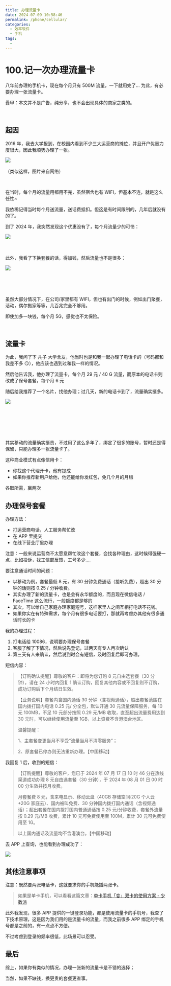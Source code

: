 ```yaml
---
title: 办理流量卡
date: 2024-07-09 10:58:46
permalink: /phone/cellular/
categories:
  - 效率软件
  - 手机
tags:
  - 
---
```




# 100.记一次办理流量卡

八年前办理的手机卡，现在每个月只有 500M 流量，一下就用完了...  为此，有必要办理一张流量卡。

‍叠甲：本文并不是广告，纯分享，也不会出现具体的商家之类的。

‍<!-- more -->

## 起因

2016 年，我去大学报到，在校园内看到不少三大运营商的摊位，并且开户优惠力度很大，因此我顺势办理了一张。

​![](https://image.peterjxl.com/blog/image-20240708222827-0wp0tyz.png)​

（类似这样，图片来自网络）

‍

在当时，每个月的流量用都用不完，虽然宿舍也有 WIFI，但基本不连，就是这么任性~

我依稀记得当时每个月送流量，送话费抵扣。但这是有时间限制的，几年后就没有的了。

到了 2024 年，我突然发现这个优惠没有了，每个月流量少的可怜：

​![](https://image.peterjxl.com/blog/image-20240708223133-ldeh9kq.png)​

‍

此外，我看了下换套餐的话，得加钱，然后流量也不是很多：

​![](https://image.peterjxl.com/blog/image-20240709100330-0oduii3.png)​

‍

‍

虽然大部分情况下，在公司/家里都有 WIFI，但也有出门的时候，例如出门聚餐，活动，偶尔搬家等等，几百兆完全不够用。

即使加多一块钱，每个月 5G，感觉也不太保险。

‍

## 流量卡

为此，我问了下 ~~儿子~~ 大学舍友，他当时也是和我一起办理了电话卡的（号码都和我差不多 😏），他应该也遇到过和我一样的情况。

然后他告诉我，他办理了流量卡，每个月 29 元 / 40 G 流量，而原本的电话卡则改成了保号套餐，每个月 6 元

随后给我推荐了一个名片，找他办理；过几天，新的电话卡到了，流量确实挺多。

​![](https://image.peterjxl.com/blog/image-20240709100930-uc55eyv.png)​

‍

‍

‍

其实移动的流量确实挺贵，不过用了这么多年了，绑定了很多的账号，暂时还是得保留，只能办理多一张流量卡了。

这种商业模式有点像信用卡：

* 你找这个代理开卡，他有提成
* 如果你推荐新用户给他，他还能给你发红包，免几个月的月租

‍各取所需，赢两次


## 办理保号套餐

办理方法：

* 打运营商电话，人工服务帮忙改
* 在 APP 里提交
* 在线下营业厅里办理

注意：一般来说运营商不太愿意帮忙改这个套餐，会找各种理由，这时候得强硬一点，比如投诉，找工信部反馈，工号多少....


要注意通话时间的问题：

* 以移动为例，套餐最低 8 元，有 30 分钟免费通话（接听免费），超出 30 分钟的话则按 0.25 / 分钟收费。
* 其实办理了新的流量卡，也是会有永华额度的，而且现在微信电话 / FaceTime 这么流行，一般额度都是够的
* 其次，可以给自己家庭办理家庭短号，这样家里人之间互相打电话不花钱。
* 如果你实在有特殊需求，每个月有很多电话要打，那就再考虑办其他有很多通话时长的卡


我的办理过程：

1. 打电话给 10086，说明要办理保号套餐
2. 客服了解了下情况，然后说先登记，过两天有专人再次确认
3. 第三天有人来确认，然后说到时会有短信，及时回复后即可办理。

短信内容：

> 【订购确认提醒】尊敬的客户：即将为您订购 8 元自由选套餐（30 分钟），请在 24 小时内回复 1 确认订购，回复其他内容或不回复则不订购，成功订购后下个月结日生效。
>
> 【业务说明】套餐内含国内通话 30 分钟（含视频通话），超出套餐范围在国内拨打国内电话 0.25 元/ 分全包，默认开通 30 元流量保障服务，每 10 元 100MB，不足 10 元部分按照 0.29 元/MB 收取，直至超出流量费用达到 30 元时，可以继续使用流量至 1GB，以上资费不含港澳台地区。
>
> 温馨提醒：
>
> 1、主套餐变更当月不享受“流量当月不清零服务”；
>
> 2、原套餐已停办则无法重新办理。【中国移动】


我回复 1 后，收到的短信：

> 【订购提醒】尊敬的客户，您已于 2024 年 07 月 17 日 10 时 46 分在热线渠道成功办理 8 元自由选套餐（30 分钟），于 2024 年 08 月 01 日 00 时 00 分生效并按月收费。
>
> 月套餐费 8 元，含来电显示、移动云盘（40GB 存储空间:20G 个人云 +20G 家庭云）、国内被叫免费、30 分钟国内拨打国内通话（含视频通话）；超出套餐在国内拨打国内普通通话按 0.25 元/分钟收费，套餐外流量按 0.29 元/MB 收费，累计 10 元可免费使用至 100M，累计 30 元可免费使用至 1G。
>
> 以上国内通话及流量均不含港澳台。【中国移动】



去 APP 上查询，也能看到办理成功了：

![](https://image.peterjxl.com/blog/image-20240717163032-dswg0pa.png)


## 其他注意事项

注意：既然要两张电话卡，这就要求你的手机能插两张卡。

> 如果是单卡手机，可以看看这篇文章：[单卡手机「变」双卡的使用方案 - 少数派](https://sspai.com/post/60122)

此外我发现，很多 APP 提供的一键登录功能，都是使用流量卡的手机号，我查了下技术原理，这是因为我们用的是流量卡的流量，而我之前很多 APP 绑定的手机号都是之前的，有一点点不方便。

不过考虑到登录的频率很低，此场景可以忍受。

## 最后

综上，如果你有类似的情况，办理一张新的流量卡是不错的选择；

当然，如果不缺钱，换更贵的套餐更省事。


